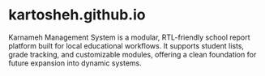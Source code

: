 # kartosheh.github.io
Karnameh Management System is a modular, RTL-friendly school report platform built for local educational workflows. It supports student lists, grade tracking, and customizable modules, offering a clean foundation for future expansion into dynamic systems.

